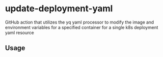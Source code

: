 # update-deployment-yaml
GitHub action that utilizes the yq yaml processor to modify the image and environment variables for a specified container for a single k8s deployment yaml resource

## Usage